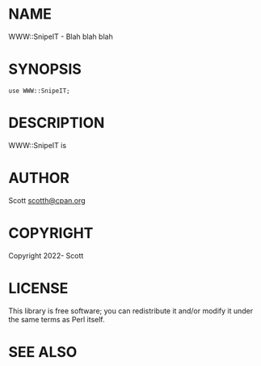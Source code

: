 # NAME

WWW::SnipeIT - Blah blah blah

# SYNOPSIS

    use WWW::SnipeIT;

# DESCRIPTION

WWW::SnipeIT is

# AUTHOR

Scott <scotth@cpan.org>

# COPYRIGHT

Copyright 2022- Scott

# LICENSE

This library is free software; you can redistribute it and/or modify
it under the same terms as Perl itself.

# SEE ALSO
